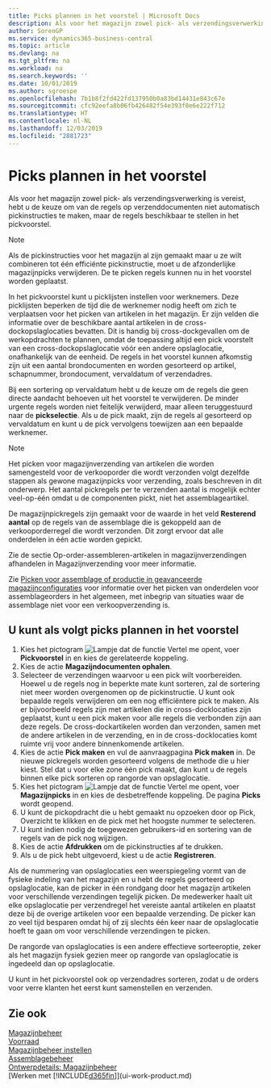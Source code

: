 ```yaml
---
title: Picks plannen in het voorstel | Microsoft Docs
description: Als voor het magazijn zowel pick- als verzendingsverwerking is vereist, hebt u de keuze om van de regels op verzenddocumenten niet automatisch pickinstructies te maken, maar de regels beschikbaar te stellen in het pickvoorstel.
author: SorenGP
ms.service: dynamics365-business-central
ms.topic: article
ms.devlang: na
ms.tgt_pltfrm: na
ms.workload: na
ms.search.keywords: ''
ms.date: 10/01/2019
ms.author: sgroespe
ms.openlocfilehash: 7b1b8f2fd422fd137950b0a83bd14431e843c67e
ms.sourcegitcommit: cfc92eefa8b06fb426482f54e393f0e6e222f712
ms.translationtype: HT
ms.contentlocale: nl-NL
ms.lasthandoff: 12/03/2019
ms.locfileid: "2881723"
---
```

# <a name="plan-picks-in-worksheets"></a>Picks plannen in het voorstel
Als voor het magazijn zowel pick- als verzendingsverwerking is vereist, hebt u de keuze om van de regels op verzenddocumenten niet automatisch pickinstructies te maken, maar de regels beschikbaar te stellen in het pickvoorstel.  

> [!NOTE]  
>  Als de pickinstructies voor het magazijn al zijn gemaakt maar u ze wilt combineren tot één efficiënte pickinstructie, moet u de afzonderlijke magazijnpicks verwijderen. De te picken regels kunnen nu in het voorstel worden geplaatst.  

In het pickvoorstel kunt u picklijsten instellen voor werknemers. Deze picklijsten beperken de tijd die de werknemer nodig heeft om zich te verplaatsen voor het picken van artikelen in het magazijn. Er zijn velden die informatie over de beschikbare aantal artikelen in de cross-dockopslaglocaties bevatten. Dit is handig bij cross-dockgevallen om de werkopdrachten te plannen, omdat de toepassing altijd een pick voorstelt van een cross-dockopslaglocatie vóór een andere opslaglocatie, onafhankelijk van de eenheid. De regels in het voorstel kunnen afkomstig zijn uit een aantal brondocumenten en worden gesorteerd op artikel, schapnummer, brondocument, vervaldatum of verzendadres.  

Bij een sortering op vervaldatum hebt u de keuze om de regels die geen directe aandacht behoeven uit het voorstel te verwijderen. De minder urgente regels worden niet feitelijk verwijderd, maar alleen teruggestuurd naar de **pickselectie**. Als u de pick maakt, zijn de regels al gesorteerd op vervaldatum en kunt u de pick vervolgens toewijzen aan een bepaalde werknemer.  

> [!NOTE]  
>  Het picken voor magazijnverzending van artikelen die worden samengesteld voor de verkooporder die wordt verzonden volgt dezelfde stappen als gewone magazijnpicks voor verzending, zoals beschreven in dit onderwerp. Het aantal pickregels per te verzenden aantal is mogelijk echter veel-op-één omdat u de componenten pickt, niet het assemblageartikel.  
>   
>  De magazijnpickregels zijn gemaakt voor de waarde in het veld **Resterend aantal** op de regels van de assemblage die is gekoppeld aan de verkooporderregel die wordt verzonden. Dit zorgt ervoor dat alle onderdelen in één actie worden gepickt.  
>   
>  Zie de sectie Op-order-assembleren-artikelen in magazijnverzendingen afhandelen in Magazijnverzending voor meer informatie.  
>   
>  Zie [Picken voor assemblage of productie in geavanceerde magazijnconfiguraties](warehouse-how-to-pick-for-internal-operations-in-advanced-warehousing.md) voor informatie over het picken van onderdelen voor assemblageorders in het algemeen, met inbegrip van situaties waar de assemblage niet voor een verkoopverzending is.  

## <a name="to-plan-picks-in-the-worksheet"></a>U kunt als volgt picks plannen in het voorstel  
1.  Kies het pictogram ![Lampje dat de functie Vertel me opent](media/ui-search/search_small.png "Vertel me wat u wilt doen"), voer **Pickvoorstel** in en kies de gerelateerde koppeling.  
2.  Kies de actie **Magazijndocumenten ophalen**.  
3.  Selecteer de verzendingen waarvoor u een pick wilt voorbereiden. Hoewel u de regels nog in beperkte mate kunt sorteren, zal de sortering niet meer worden overgenomen op de pickinstructie. U kunt ook bepaalde regels verwijderen om een nog efficiëntere pick te maken. Als er bijvoorbeeld regels zijn met artikelen die in cross-docklocaties zijn geplaatst, kunt u een pick maken voor alle regels die verbonden zijn aan deze regels. De cross-dockartikelen worden dan verzonden, samen met de andere artikelen in de verzending, en in de cross-docklocaties komt ruimte vrij voor andere binnenkomende artikelen.  
4.  Kies de actie **Pick maken** en vul de aanvraagpagina **Pick maken** in. De nieuwe pickregels worden gesorteerd volgens de methode die u hier kiest. Stel dat u voor elke zone één pick maakt, dan kunt u de regels binnen elke pick sorteren op rangorde van opslaglocatie.  
5.  Kies het pictogram ![Lampje dat de functie Vertel me opent](media/ui-search/search_small.png "Vertel me wat u wilt doen"), voer **Magazijnpicks** in en kies de desbetreffende koppeling. De pagina **Picks** wordt geopend.  
6.  U kunt de pickopdracht die u hebt gemaakt nu opzoeken door op Pick, Overzicht te klikken en de pick met het hoogste nummer te selecteren.  
7.  U kunt indien nodig de toegewezen gebruikers-id en sortering van de regels van de pick nog wijzigen.  
8.  Kies de actie **Afdrukken** om de pickinstructies af te drukken.  
9. Als u de pick hebt uitgevoerd, kiest u de actie **Registreren**.  

Als de nummering van opslaglocaties een weerspiegeling vormt van de fysieke indeling van het magazijn en u hebt de regels gesorteerd op opslaglocatie, kan de picker in één rondgang door het magazijn artikelen voor verschillende verzendingen tegelijk picken. De medewerker haalt uit elke opslaglocatie per verzendregel het vereiste aantal artikelen en plaatst deze bij de overige artikelen voor een bepaalde verzending. De picker kan zo veel tijd besparen omdat hij of zij slechts één keer naar de opslaglocatie hoeft te gaan om voor verschillende verzendingen te picken.  

De rangorde van opslaglocaties is een andere effectieve sorteeroptie, zeker als het magazijn fysiek gezien meer op rangorde van opslaglocatie is ingedeeld dan op opslaglocatie.  

U kunt in het pickvoorstel ook op verzendadres sorteren, zodat u de orders voor verre klanten het eerst kunt samenstellen en verzenden.  

## <a name="see-also"></a>Zie ook
[Magazijnbeheer](warehouse-manage-warehouse.md)  
[Voorraad](inventory-manage-inventory.md)  
[Magazijnbeheer instellen](warehouse-setup-warehouse.md)     
[Assemblagebeheer](assembly-assemble-items.md)    
[Ontwerpdetails: Magazijnbeheer](design-details-warehouse-management.md)  
[Werken met [!INCLUDE[d365fin](includes/d365fin_md.md)]](ui-work-product.md)
